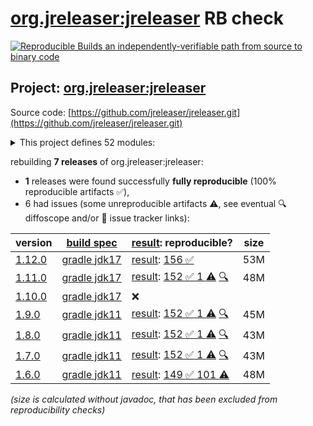[org.jreleaser:jreleaser](https://central.sonatype.com/artifact/org.jreleaser/jreleaser/versions) RB check
=======

[![Reproducible Builds](https://reproducible-builds.org/images/logos/rb.svg) an independently-verifiable path from source to binary code](https://reproducible-builds.org/)

## Project: [org.jreleaser:jreleaser](https://central.sonatype.com/artifact/org.jreleaser/jreleaser/versions)

Source code: [https://github.com/jreleaser/jreleaser.git](https://github.com/jreleaser/jreleaser.git)

<details><summary>This project defines 52 modules:</summary>

* [org.jreleaser:jdks-maven-plugin](https://central.sonatype.com/artifact/org.jreleaser/jdks-maven-plugin/1.12.0)
* [org.jreleaser:jreleaser](https://central.sonatype.com/artifact/org.jreleaser/jreleaser/1.12.0)
* [org.jreleaser:jreleaser-ant-tasks](https://central.sonatype.com/artifact/org.jreleaser/jreleaser-ant-tasks/1.12.0)
* [org.jreleaser:jreleaser-artifactory-java-sdk](https://central.sonatype.com/artifact/org.jreleaser/jreleaser-artifactory-java-sdk/1.12.0)
* [org.jreleaser:jreleaser-azure-java-sdk](https://central.sonatype.com/artifact/org.jreleaser/jreleaser-azure-java-sdk/1.12.0)
* [org.jreleaser:jreleaser-bluesky-java-sdk](https://central.sonatype.com/artifact/org.jreleaser/jreleaser-bluesky-java-sdk/1.12.0)
* [org.jreleaser:jreleaser-codeberg-java-sdk](https://central.sonatype.com/artifact/org.jreleaser/jreleaser-codeberg-java-sdk/1.12.0)
* [org.jreleaser:jreleaser-command-java-sdk](https://central.sonatype.com/artifact/org.jreleaser/jreleaser-command-java-sdk/1.12.0)
* [org.jreleaser:jreleaser-config-json](https://central.sonatype.com/artifact/org.jreleaser/jreleaser-config-json/1.12.0)
* [org.jreleaser:jreleaser-config-toml](https://central.sonatype.com/artifact/org.jreleaser/jreleaser-config-toml/1.12.0)
* [org.jreleaser:jreleaser-config-yaml](https://central.sonatype.com/artifact/org.jreleaser/jreleaser-config-yaml/1.12.0)
* [org.jreleaser:jreleaser-disco-java-sdk](https://central.sonatype.com/artifact/org.jreleaser/jreleaser-disco-java-sdk/1.12.0)
* [org.jreleaser:jreleaser-discord-java-sdk](https://central.sonatype.com/artifact/org.jreleaser/jreleaser-discord-java-sdk/1.12.0)
* [org.jreleaser:jreleaser-discourse-java-sdk](https://central.sonatype.com/artifact/org.jreleaser/jreleaser-discourse-java-sdk/1.12.0)
* [org.jreleaser:jreleaser-engine](https://central.sonatype.com/artifact/org.jreleaser/jreleaser-engine/1.12.0)
* [org.jreleaser:jreleaser-ftp-java-sdk](https://central.sonatype.com/artifact/org.jreleaser/jreleaser-ftp-java-sdk/1.12.0)
* [org.jreleaser:jreleaser-genericgit-java-sdk](https://central.sonatype.com/artifact/org.jreleaser/jreleaser-genericgit-java-sdk/1.12.0)
* [org.jreleaser:jreleaser-git-java-sdk](https://central.sonatype.com/artifact/org.jreleaser/jreleaser-git-java-sdk/1.12.0)
* [org.jreleaser:jreleaser-gitea-java-sdk](https://central.sonatype.com/artifact/org.jreleaser/jreleaser-gitea-java-sdk/1.12.0)
* [org.jreleaser:jreleaser-github-java-sdk](https://central.sonatype.com/artifact/org.jreleaser/jreleaser-github-java-sdk/1.12.0)
* [org.jreleaser:jreleaser-gitlab-java-sdk](https://central.sonatype.com/artifact/org.jreleaser/jreleaser-gitlab-java-sdk/1.12.0)
* [org.jreleaser:jreleaser-gitter-java-sdk](https://central.sonatype.com/artifact/org.jreleaser/jreleaser-gitter-java-sdk/1.12.0)
* [org.jreleaser:jreleaser-google-chat-java-sdk](https://central.sonatype.com/artifact/org.jreleaser/jreleaser-google-chat-java-sdk/1.12.0)
* [org.jreleaser:jreleaser-graalvm-sdk](https://central.sonatype.com/artifact/org.jreleaser/jreleaser-graalvm-sdk/1.12.0)
* [org.jreleaser:jreleaser-http-java-sdk](https://central.sonatype.com/artifact/org.jreleaser/jreleaser-http-java-sdk/1.12.0)
* [org.jreleaser:jreleaser-java-sdk-commons](https://central.sonatype.com/artifact/org.jreleaser/jreleaser-java-sdk-commons/1.12.0)
* [org.jreleaser:jreleaser-linkedin-java-sdk](https://central.sonatype.com/artifact/org.jreleaser/jreleaser-linkedin-java-sdk/1.12.0)
* [org.jreleaser:jreleaser-logger-api](https://central.sonatype.com/artifact/org.jreleaser/jreleaser-logger-api/1.12.0)
* [org.jreleaser:jreleaser-mastodon-java-sdk](https://central.sonatype.com/artifact/org.jreleaser/jreleaser-mastodon-java-sdk/1.12.0)
* [org.jreleaser:jreleaser-mattermost-java-sdk](https://central.sonatype.com/artifact/org.jreleaser/jreleaser-mattermost-java-sdk/1.12.0)
* [org.jreleaser:jreleaser-maven-plugin](https://central.sonatype.com/artifact/org.jreleaser/jreleaser-maven-plugin/1.12.0)
* [org.jreleaser:jreleaser-mavencentral-java-sdk](https://central.sonatype.com/artifact/org.jreleaser/jreleaser-mavencentral-java-sdk/1.12.0)
* [org.jreleaser:jreleaser-model-api](https://central.sonatype.com/artifact/org.jreleaser/jreleaser-model-api/1.12.0)
* [org.jreleaser:jreleaser-model-impl](https://central.sonatype.com/artifact/org.jreleaser/jreleaser-model-impl/1.12.0)
* [org.jreleaser:jreleaser-nexus2-java-sdk](https://central.sonatype.com/artifact/org.jreleaser/jreleaser-nexus2-java-sdk/1.12.0)
* [org.jreleaser:jreleaser-opencollective-java-sdk](https://central.sonatype.com/artifact/org.jreleaser/jreleaser-opencollective-java-sdk/1.12.0)
* [org.jreleaser:jreleaser-resource-bundle](https://central.sonatype.com/artifact/org.jreleaser/jreleaser-resource-bundle/1.12.0)
* [org.jreleaser:jreleaser-s3-java-sdk](https://central.sonatype.com/artifact/org.jreleaser/jreleaser-s3-java-sdk/1.12.0)
* [org.jreleaser:jreleaser-sdkman-java-sdk](https://central.sonatype.com/artifact/org.jreleaser/jreleaser-sdkman-java-sdk/1.12.0)
* [org.jreleaser:jreleaser-signing-java-sdk](https://central.sonatype.com/artifact/org.jreleaser/jreleaser-signing-java-sdk/1.12.0)
* [org.jreleaser:jreleaser-slack-java-sdk](https://central.sonatype.com/artifact/org.jreleaser/jreleaser-slack-java-sdk/1.12.0)
* [org.jreleaser:jreleaser-smtp-java-sdk](https://central.sonatype.com/artifact/org.jreleaser/jreleaser-smtp-java-sdk/1.12.0)
* [org.jreleaser:jreleaser-ssh-java-sdk](https://central.sonatype.com/artifact/org.jreleaser/jreleaser-ssh-java-sdk/1.12.0)
* [org.jreleaser:jreleaser-teams-java-sdk](https://central.sonatype.com/artifact/org.jreleaser/jreleaser-teams-java-sdk/1.12.0)
* [org.jreleaser:jreleaser-telegram-java-sdk](https://central.sonatype.com/artifact/org.jreleaser/jreleaser-telegram-java-sdk/1.12.0)
* [org.jreleaser:jreleaser-templates](https://central.sonatype.com/artifact/org.jreleaser/jreleaser-templates/1.12.0)
* [org.jreleaser:jreleaser-tool-java-sdk](https://central.sonatype.com/artifact/org.jreleaser/jreleaser-tool-java-sdk/1.12.0)
* [org.jreleaser:jreleaser-tool-provider](https://central.sonatype.com/artifact/org.jreleaser/jreleaser-tool-provider/1.12.0)
* [org.jreleaser:jreleaser-twitter-java-sdk](https://central.sonatype.com/artifact/org.jreleaser/jreleaser-twitter-java-sdk/1.12.0)
* [org.jreleaser:jreleaser-utils](https://central.sonatype.com/artifact/org.jreleaser/jreleaser-utils/1.12.0)
* [org.jreleaser:jreleaser-webhooks-java-sdk](https://central.sonatype.com/artifact/org.jreleaser/jreleaser-webhooks-java-sdk/1.12.0)
* [org.jreleaser:jreleaser-zulip-java-sdk](https://central.sonatype.com/artifact/org.jreleaser/jreleaser-zulip-java-sdk/1.12.0)
</details>

rebuilding **7 releases** of org.jreleaser:jreleaser:
- **1** releases were found successfully **fully reproducible** (100% reproducible artifacts :white_check_mark:),
- 6 had issues (some unreproducible artifacts :warning:, see eventual :mag: diffoscope and/or :memo: issue tracker links):

| version | [build spec](/BUILDSPEC.md) | [result](https://reproducible-builds.org/docs/jvm/): reproducible? | size |
| -- | --------- | ------ | -- |
| [1.12.0](https://central.sonatype.com/artifact/org.jreleaser/jreleaser/1.12.0/pom) | [gradle jdk17](jreleaser-1.12.0.buildspec) | [result](jreleaser-1.12.0.buildinfo): [156 :white_check_mark: ](jreleaser-1.12.0.buildcompare) | 53M |
| [1.11.0](https://central.sonatype.com/artifact/org.jreleaser/jreleaser/1.11.0/pom) | [gradle jdk17](jreleaser-1.11.0.buildspec) | [result](jreleaser-1.11.0.buildinfo): [152 :white_check_mark:  1 :warning:](jreleaser-1.11.0.buildcompare) [:mag:](jreleaser-1.11.0.diffoscope) | 48M |
| [1.10.0](https://central.sonatype.com/artifact/org.jreleaser/jreleaser/1.10.0/pom) | [gradle jdk17](jreleaser-1.10.0.buildspec) | :x: | |
| [1.9.0](https://central.sonatype.com/artifact/org.jreleaser/jreleaser/1.9.0/pom) | [gradle jdk11](jreleaser-1.9.0.buildspec) | [result](jreleaser-1.9.0.buildinfo): [152 :white_check_mark:  1 :warning:](jreleaser-1.9.0.buildcompare) [:mag:](jreleaser-1.9.0.diffoscope) | 45M |
| [1.8.0](https://central.sonatype.com/artifact/org.jreleaser/jreleaser/1.8.0/pom) | [gradle jdk11](jreleaser-1.8.0.buildspec) | [result](jreleaser-1.8.0.buildinfo): [152 :white_check_mark:  1 :warning:](jreleaser-1.8.0.buildcompare) [:mag:](jreleaser-1.8.0.diffoscope) | 43M |
| [1.7.0](https://central.sonatype.com/artifact/org.jreleaser/jreleaser/1.7.0/pom) | [gradle jdk11](jreleaser-1.7.0.buildspec) | [result](jreleaser-1.7.0.buildinfo): [152 :white_check_mark:  1 :warning:](jreleaser-1.7.0.buildcompare) [:mag:](jreleaser-1.7.0.diffoscope) | 43M |
| [1.6.0](https://central.sonatype.com/artifact/org.jreleaser/jreleaser/1.6.0/pom) | [gradle jdk11](jreleaser-1.6.0.buildspec) | [result](jreleaser-1.6.0.buildinfo): [149 :white_check_mark:  101 :warning:](jreleaser-1.6.0.buildcompare) | 48M |

<i>(size is calculated without javadoc, that has been excluded from reproducibility checks)</i>
